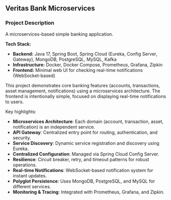 ## Veritas Bank Microservices

### Project Description
A microservices-based simple banking application.

**Tech Stack:**
- **Backend:** Java 17, Spring Boot, Spring Cloud (Eureka, Config Server, Gateway), MongoDB, PostgreSQL, MySQL, Kafka
- **Infrastructure:** Docker, Docker Compose, Prometheus, Grafana, Zipkin
- **Frontend:** Minimal web UI for checking real-time notifications (WebSocket-based)

This project demonstrates core banking features (accounts, transactions, asset management, notifications) using a microservices architecture. The frontend is intentionally simple, focused on displaying real-time notifications to users.


Key highlights:
- **Microservices Architecture**: Each domain (account, transaction, asset, notification) is an independent service.
- **API Gateway**: Centralized entry point for routing, authentication, and security.
- **Service Discovery**: Dynamic service registration and discovery using Eureka.
- **Centralized Configuration**: Managed via Spring Cloud Config Server.
- **Resilience**: Circuit breaker, retry, and timeout patterns for robust operations.
- **Real-time Notifications**: WebSocket-based notification system for instant updates.
- **Polyglot Persistence**: Uses MongoDB, PostgreSQL, and MySQL for different services.
- **Monitoring & Tracing**: Integrated with Prometheus, Grafana, and Zipkin.

